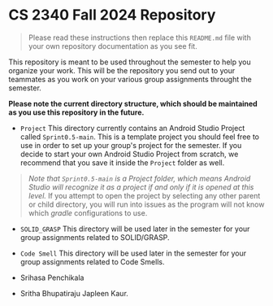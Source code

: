# CS 2340 Fall 2024 Repository
> Please read these instructions then replace this `README.md` file with your own repository documentation as you see fit.

This repository is meant to be used throughout the semester to help you organize your work. This will be the repository you send out to your teammates as you work on your various group assignments throught the semester.

**Please note the current directory structure, which should be maintained as you use this repository in the future.**
- `Project` This directory currently contains an Android Studio Project called `Sprint0.5-main`. This is a template project you should feel free to use in order to set up your group's project for the semester. If you decide to start your own Android Studio Project from scratch, we recommend that you save it inside the `Project` folder as well.
> *Note that `Sprint0.5-main` is a Project folder, which means Android Studio will recognize it as a project if and only if it is opened at this level.* If you attempt to open the project by selecting any other parent or child directory, you will run into issues as the program will not know which *gradle* configurations to use.
- `SOLID_GRASP` This directory will be used later in the semester for your group assignments related to SOLID/GRASP.
- `Code Smell` This directory will be used later in the semester for your group assignments related to Code Smells.

- Srihasa Penchikala
- Sritha Bhupatiraju
Japleen Kaur.
